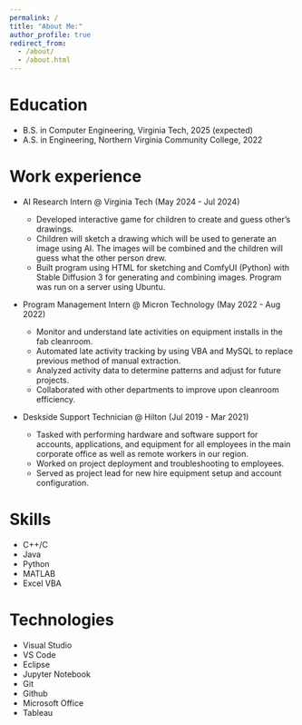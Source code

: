 ```yaml
---
permalink: /
title: "About Me:"
author_profile: true
redirect_from: 
  - /about/
  - /about.html
---
```


Education
======
* B.S. in Computer Engineering, Virginia Tech, 2025 (expected)
* A.S. in Engineering, Northern Virginia Community College, 2022

Work experience
======
* AI Research Intern @ Virginia Tech (May 2024 - Jul 2024)
  * Developed interactive game for children to create and guess other’s drawings.
  * Children will sketch a drawing which will be used to generate an image using AI. The images will be combined
and the children will guess what the other person drew.
  * Built program using HTML for sketching and ComfyUI (Python) with Stable Diffusion 3 for generating and
combining images. Program was run on a server using Ubuntu.

* Program Management Intern @ Micron Technology (May 2022 - Aug 2022)
  * Monitor and understand late activities on equipment installs in the fab cleanroom.
  * Automated late activity tracking by using VBA and MySQL to replace previous method of manual extraction.
  * Analyzed activity data to determine patterns and adjust for future projects.
  * Collaborated with other departments to improve upon cleanroom efficiency.

* Deskside Support Technician @ Hilton (Jul 2019 - Mar 2021)
  * Tasked with performing hardware and software support for accounts, applications, and equipment for all employees in the main corporate office as well as remote workers in our region.
  * Worked on project deployment and troubleshooting to employees.
  * Served as project lead for new hire equipment setup and account configuration.
  
Skills
======
* C++/C
* Java
* Python
* MATLAB
* Excel VBA

Technologies
=======
* Visual Studio
* VS Code
* Eclipse
* Jupyter Notebook
* Git
* Github
* Microsoft Office
* Tableau